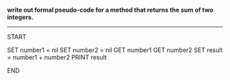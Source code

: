 **write out formal pseudo-code for a method that returns the sum of two integers.**
***

START

SET number1 = nil
SET number2 = nil
GET number1
GET number2
SET result = number1 + number2
PRINT result

END
